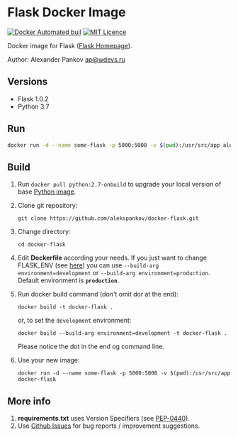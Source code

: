 Flask Docker Image
==================

[![Docker Automated buil](https://img.shields.io/docker/automated/jrottenberg/ffmpeg.svg?maxAge=2592000?style=flat-square)](https://hub.docker.com/r/aleksxp/docker-flask/)
[![MIT Licence](https://badges.frapsoft.com/os/mit/mit.svg?v=103)](https://opensource.org/licenses/mit-license.php)


Docker image for Flask ([Flask Homepage](http://flask.pocoo.org/)).

Author: Alexander Pankov <ap@wdevs.ru>

Versions
--------

- Flask 1.0.2
- Python 3.7

Run
---

```bash
docker run -d --name some-flask -p 5000:5000 -v $(pwd):/usr/src/app aleksxp/flask
```

Build
-----

1. Run ```docker pull python:2.7-onbuild``` to upgrade your local version of base [Python image](https://hub.docker.com/_/python/).
1. Clone git repository:
    ```
    git clone https://github.com/alekspankov/docker-flask.git
    ```
    
1. Change directory:
    ```
    cd docker-flask
    ```
    
1. Edit **Dockerfile** according your needs. If you just want to change FLASK_ENV (see [here](http://flask.pocoo.org/docs/1.0/config/#environment-and-debug-features)) you can use `--build-arg environment=development` or `--build-arg environment=production`. Default environment is **`production`**.
1. Run docker build command (don't omit dor at the end):
    ```
    docker build -t docker-flask .
    ```

    or, to set the `development` environment:
    
    ```
    docker build --build-arg environment=development -t docker-flask .
    ```

    Please notice the dot in the end og command line.
1. Use your new image:
    ```
    docker run -d --name some-flask -p 5000:5000 -v $(pwd):/usr/src/app docker-flask
    ```
    
More info
---------

1. **requirements.txt** uses Version Specifiers (see [PEP-0440](https://www.python.org/dev/peps/pep-0440/)).
1. Use [Github Issues](https://github.com/alekspankov/docker-flask/issues) for bug reports / improvement suggestions.    
